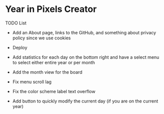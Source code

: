 # Year in Pixels Creator

TODO List

- Add an About page, links to the GitHub, and something about privacy policy since we use cookies
- Deploy

- Add statistics for each day on the bottom right and have a select menu to select either entire year or per month
- Add the month view for the board
- Fix menu scroll lag
- Fix the color scheme label text overflow
- Add button to quickly modify the current day (if you are on the current year)
